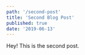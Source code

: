 ```yaml
---
path: '/second-post'
title: 'Second Blog Post'
published: true
date: '2019-06-13'
---
```

Hey! This is the second post.